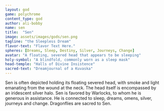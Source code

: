 ```yaml
---
layout: god
game: polychrome
content_type: god
author: ali-bobby
name: sen
title:  "Sen"
image: assets/images/gods/sen.png
tagline: "the Sleepless Dream"
flavor-text: "Flavor Text Here."
spheres: [Dreams, Sleep, Destiny, Silver, Journeys, Change]
avatar: "A floating, severed head that appears to be sleeping"
holy-symbol: "A blindfold, commonly worn as a sleep mask"
head-temple: "Halls of Divine Insistence"
sacred-text: "Dreamjournal of a Kuvaska"
---
```

Sen is often depicted holding its floating severed head, with smoke and light emanating from the wound at the neck. The head itself is encompassed by an iridescent silver halo. Sen is favored by Warlocks, to whom he is generous in assistance. He is connected to sleep, dreams, omens, silver, journeys and change. Dragonflies are sacred to Sen.
